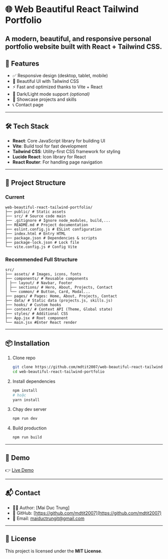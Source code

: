 # 🌐 Web Beautiful React Tailwind Portfolio

A modern, beautiful, and responsive personal portfolio website built with **React + Tailwind CSS**.  
---

## 🚀 Features
- ✅ Responsive design (desktop, tablet, mobile) 
- 🎨 Beautiful UI with Tailwind CSS 
- ⚡ Fast and optimized thanks to Vite + React 
- 🌙 Dark/Light mode support *(optional)* 
- 📂 Showcase projects and skills 
- 📞 Contact page

---

## 🛠️ Tech Stack

- **React**: Core JavaScript library for building UI  
- **Vite**: Build tool for fast development  
- **Tailwind CSS**: Utility-first CSS framework for styling  
- **Lucide React**: Icon library for React  
- **React Router**: For handling page navigation  

---

## 📂 Project Structure 

### Current
```
web-beautiful-react-tailwind-portfolio/
├── public/ # Static assets
├── src/ # Source code main
├── .gitignore # Ignore node_modules, build,...
├── README.md # Project documentation
├── eslint.config.js # ESLint configuration
├── index.html # Entry HTML
├── package.json # Dependencies & scripts
├── package-lock.json # Lock file
└── vite.config.js # Config Vite
```
### Recommended Full Structure
```
src/
├── assets/ # Images, icons, fonts
├── components/ # Reusable components
│ ├── layout/ # Navbar, Footer
│ ├── sections/ # Hero, About, Projects, Contact
│ └── common/ # Button, Card, Modal...
├── pages/ # Pages: Home, About, Projects, Contact
├── data/ # Static data (projects.js, skills.js)
├── hooks/ # Custom hooks
├── context/ # Context API (Theme, Global state)
├── styles/ # Additional CSS
├── App.jsx # Root component
└── main.jsx #Enter React render
```

---

## 📦 Installation 

1. Clone repo  
   ```bash
   git clone https://github.com/mdtit2007/web-beautiful-react-tailwind-portfolio.git
   cd web-beautiful-react-tailwind-portfolio
   ```

2. Install dependencies  
   ```bash
   npm install
   # hoặc
   yarn install
   ```

3. Chạy dev server  
   ```bash
   npm run dev
   ```

4. Build production  
   ```bash
   npm run build
   ```

---

## 📸 Demo

👉 [Live Demo ](https://web-beautiful-react-tailwind-portfo.vercel.app/)

---

## 📬 Contact 

- 👨‍💻 Author: [Mai Duc Trung]  
- 🔗 GitHub: [https://github.com/mdtit2007](https://github.com/mdtit2007)  
- 📧 Email: maiductrungit@gmail.com  

---

## 📄 License

This project is licensed under the **MIT License**.
